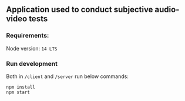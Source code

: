 ## Application used to conduct subjective audio-video tests

### Requirements:
Node version:
```14 LTS```

### Run development
Both in `/client` and `/server` run below commands:

```
npm install
npm start
```